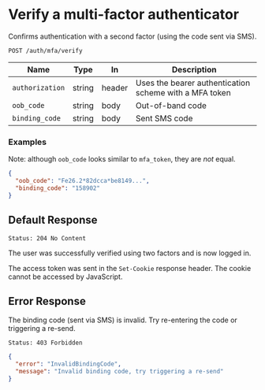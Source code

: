 # Verify a multi-factor authenticator

Confirms authentication with a second factor (using the code sent via SMS).

```http request
POST /auth/mfa/verify
```

| Name            | Type   | In     | Description                                            |
| --------------- | ------ | ------ | ------------------------------------------------------ |
| `authorization` | string | header | Uses the bearer authentication scheme with a MFA token |
| `oob_code`      | string | body   | Out-of-band code                                       |
| `binding_code`  | string | body   | Sent SMS code                                          |

### Examples

Note: although `oob_code` looks similar to `mfa_token`, they are _not_ equal.

```json
{
  "oob_code": "Fe26.2*82dcca*be8149...",
  "binding_code": "158902"
}
```

## Default Response

```http request
Status: 204 No Content
```

The user was successfully verified using two factors and is now logged in.

The access token was sent in the `Set-Cookie` response header. The cookie cannot be accessed by JavaScript.

## Error Response

The binding code (sent via SMS) is invalid. Try re-entering
the code or triggering a re-send.

```http request
Status: 403 Forbidden
```

```json
{
  "error": "InvalidBindingCode",
  "message": "Invalid binding code, try triggering a re-send"
}
```
